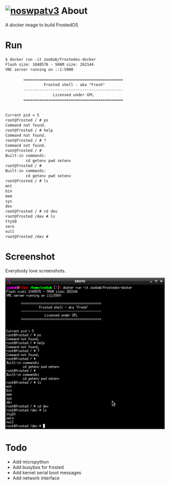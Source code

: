 [![noswpatv3](http://zoobab.wdfiles.com/local--files/start/noupcv3.jpg)](https://ffii.org/donate-now-to-save-europe-from-software-patents-says-ffii/)
About
=====

A docker image to build FrostedOS

Run
===

    $ docker run -it zoobab/frostedos-docker
    Flash size: 1048576 - SRAM size: 262144
    VNC server running on ::1:5900
    
            ============================================
                     Frosted shell - aka "Fresh"
            --------------------------------------------
                         Licensed under GPL
            ============================================
    
    
    Current pid = 5
    root@frosted / # ps
    Command not found.
    root@frosted / # help
    Command not found.
    root@frosted / # ?
    Command not found.
    root@frosted / #
    Built-in commands:
             cd getenv pwd setenv
    root@frosted / #
    Built-in commands:
             cd getenv pwd setenv
    root@frosted / # ls
    mnt
    bin
    mem
    sys
    dev
    root@frosted / # cd dev
    root@frosted /dev # ls
    ttyS0
    zero
    null
    root@frosted /dev # 

Screenshot
==========

Everybody love screenshots.

![FrostedOS Docker Qemu screenshot](https://raw.githubusercontent.com/zoobab/frostedos-docker/master/frostedos-docker-screenshot.png)

Todo
====

* Add micropython
* Add busybox for frosted
* Add kernel serial boot messages
* Add network interface
